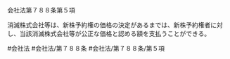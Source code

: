 会社法第７８８条第５項

消滅株式会社等は、新株予約権の価格の決定があるまでは、新株予約権者に対し、当該消滅株式会社等が公正な価格と認める額を支払うことができる。

#会社法
#会社法/第７８８条
#会社法/第７８８条/第５項
